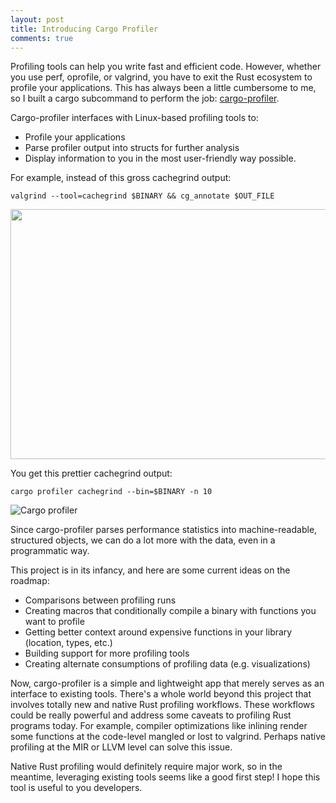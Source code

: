 ```yaml
---
layout: post
title: Introducing Cargo Profiler
comments: true
---
```


Profiling tools can help you write fast and efficient code. However, whether you use perf, oprofile, or valgrind, you have to exit the Rust ecosystem to profile your applications. This has always been a little cumbersome to me, so I built a cargo subcommand to perform the job: [cargo-profiler](https://github.com/pegasos1/cargo-profiler).

Cargo-profiler interfaces with Linux-based profiling tools to:

  * Profile your applications
  * Parse profiler output into structs for further analysis
  * Display information to you in the most user-friendly way possible.

For example, instead of this gross cachegrind output:

`valgrind --tool=cachegrind $BINARY && cg_annotate $OUT_FILE`

<img src="http://pegasos1.github.io/public/20160511/cachegrind_pic.png" width="900" height="400">

You get this prettier cachegrind output:

`cargo profiler cachegrind --bin=$BINARY -n 10`

![Cargo profiler](http://pegasos1.github.io/public/20160511/cargoprofiler.png)

Since cargo-profiler parses performance statistics into machine-readable, structured objects, we can do a lot more with the data, even in a programmatic way.

This project is in its infancy, and here are some current ideas on the roadmap:

 * Comparisons between profiling runs
 * Creating macros that conditionally compile a binary with functions you want to profile
 * Getting better context around expensive functions in your library (location, types, etc.)
 * Building support for more profiling tools
 * Creating alternate consumptions of profiling data (e.g. visualizations)

Now, cargo-profiler is a simple and lightweight app that merely serves as an interface to existing tools. There's a whole world beyond this project that involves totally new and native Rust profiling workflows. These workflows could be really powerful and address some caveats to profiling Rust programs today. For example, compiler optimizations like inlining  render some functions at the code-level mangled or lost to valgrind. Perhaps native profiling at the MIR or LLVM level can solve this issue.

Native Rust profiling would definitely require major work, so in the meantime, leveraging existing tools seems like a good first step! I hope this tool is useful to you developers.
